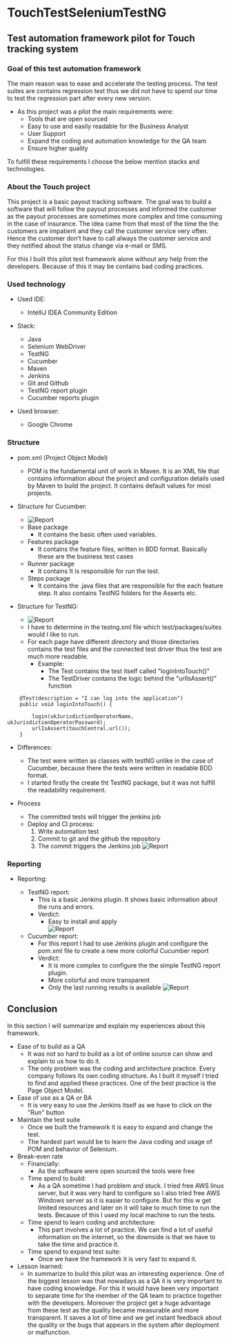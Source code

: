 # TouchTestSeleniumTestNG

## Test automation framework pilot for Touch tracking system

### Goal of this test automation framework

The main reason was to ease and accelerate the testing process.
The test suites are contains regression test thus we did not have to spend our time to test the regression part after every new version.

- As this project was a pilot the main requirements were:
    - Tools that are open sourced
    - Easy to use and easily readable for the Business Analyst
    - User Support
    - Expand the coding and automation knowledge for the QA team
    - Ensure higher quality

To fulfill these requirements I choose the below mention stacks and technologies.

### About the Touch project
This project is a basic payout tracking software. The goal was to build a software that will follow the payout processes and informed the customer as the payout processes are sometimes more complex and time consuming in the case of insurance. 
The idea came from that most of the time the the customers are impatient and they call the customer service very often. Hence the customer don’t have to call always the customer service and they notified about the status change via e-mail or SMS.  

For this I built this pilot test framework alone without any help from the developers. Because of this it may be contains bad coding practices.

### Used technology

- Used IDE: 
    - IntelliJ IDEA Community Edition
  
- Stack: 
    - Java
    - Selenium WebDriver
    - TestNG
    - Cucumber
    - Maven
    - Jenkins
    - Git and Github
    - TestNG report plugin
    - Cucumber reports plugin
  
- Used browser: 
    - Google Chrome

### Structure 

- pom.xml (Project Object Model)
    - POM is the fundamental unit of work in Maven. It is an XML file that contains information about the project and configuration details used by Maven to build the project. It contains default values for most projects.

- Structure for Cucumber:
    - ![Report](./assetsForReadme/CucumberTestStructure.jpg)
    - Base package
        - It contains the basic often used variables.
    - Features package
        - It contains the feature files, written in BDD format. Basically these are the business test cases
    - Runner package
        - It contains It is responsible for run the test.
    - Steps package
        - It contains the .java files that are responsible for the each feature step. It also contains TestNG folders for the Asserts etc.
                    
- Structure for TestNG:
    - ![Report](./assetsForReadme/TestNGTestStructure.jpg)
    - I have to determine in the testng.xml file which test/packages/suites would I like to run.
    - For each page have different directory and those directories contains the test files and the connected test driver thus the test are much more readable. 
        - Example:
            - The Test contains the test itself called "loginIntoTouch()"
            - The TestDriver contains the logic behind the "urlIsAssert()" function

````
    @Test(description = "I can log into the application")
    public void loginIntoTouch() {

        login(ukJurisdictionOperatorName, ukJurisdictionOperatorPassword);
        urlIsAssert(touchCentral.url());
    }
````

- Differences:
    - The test were written as classes with testNG unlike in the case of Cucumber, because there the tests were written in readable BDD format.
    - I started firstly the create tht TestNG package, but it was not fulfill the readability requirement.

- Process
    - The committed tests will trigger the jenkins job
    - Deploy and CI process:
        1. Write automation test
        2. Commit to git and the github the repository
        3. The commit triggers the Jenkins job
![Report](./assetsForReadme/Process.jpg)
    
### Reporting
  
- Reporting:

    - TestNG report:
        - This is a basic Jenkins plugin. It shows basic information about the runs and errors. 
        - Verdict:
            - Easy to install and apply    
![Report](./assetsForReadme/reporting.jpg)
    - Cucumber report:
        - For this report I had to use Jenkins plugin and configure the pom.xml file to create a new more colorful Cucumber report    
        - Verdict:
            - It is more complex to configure the the simple TestNG report plugin. 
            - More colorful and more transparent
            - Only the last running results is available
            ![Report](./assetsForReadme/CucumberReport.jpg)

## Conclusion

In this section I will summarize and explain my experiences about this framework.

- Ease of to build as a QA 
    - It was not so hard to build as a lot of online source can show and explain to us how to do it. 
    - The only problem was the coding and architecture practice. Every company follows its own coding structure. As I built it myself I tried to find and applied these practices. One of the best practice is the Page Object Model.
- Ease of use as a QA or BA
    - It is very easy to use the Jenkins itself as we have to click on the "Run" button
- Maintain the test suite
    - Once we built the framework it is easy to expand and change the test. 
    - The hardest part would be to learn the Java coding and usage of POM and behavior of Selenium.
- Break-even rate
    - Financially:
        - As the software were open sourced the tools were free
    - Time spend to build:
        - As a QA sometime I had problem and stuck. I tried free AWS linux server, but it was very hard to configure so I also tried free AWS Windows server as it is easier to configure. But for this w get limited resources and later on it will take to much time to run the tests. Because of this I used my local machine to run the tests. 
    - Time spend to learn coding and architecture:
        - This part involves a lot of practice. We can find a lot of useful information on the internet, so the downside is that we have to take the time and practice it.
    - Time spend to expand test suite:
        - Once we have the framework it is very fast to expand it.
- Lesson learned:
    -   In summarize to build this pilot was an interesting experience. 
    One of the biggest lesson was that nowadays as a QA it is very important to have coding knowledge. 
    For this it would have been very important to separate time for the member of the QA team to practice together with the developers.
    Moreover the project get a huge advantage from these test as the quality became measurable and more transparent. 
    It saves a lot of time and we get instant feedback about the quality or the bugs that appears in the system after deployment or malfunction.